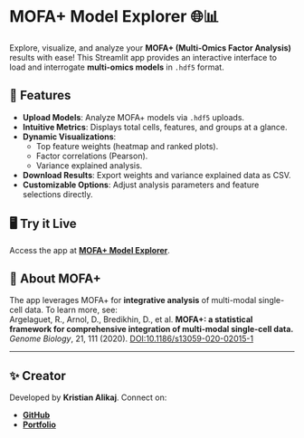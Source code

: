 # MOFA+ Model Explorer 🌐📊

Explore, visualize, and analyze your **MOFA+ (Multi-Omics Factor Analysis)** results with ease! This Streamlit app provides an interactive interface to load and interrogate **multi-omics models** in `.hdf5` format.

## 🚀 Features

- **Upload Models**: Analyze MOFA+ models via `.hdf5` uploads.
- **Intuitive Metrics**: Displays total cells, features, and groups at a glance.
- **Dynamic Visualizations**:
  - Top feature weights (heatmap and ranked plots).
  - Factor correlations (Pearson).
  - Variance explained analysis.
- **Download Results**: Export weights and variance explained data as CSV.
- **Customizable Options**: Adjust analysis parameters and feature selections directly.

## 🖥️ Try it Live  
Access the app at **[MOFA+ Model Explorer](https://mofaviz.streamlit.app/)**.

## 🧬 About MOFA+  
The app leverages MOFA+ for **integrative analysis** of multi-modal single-cell data. To learn more, see:  
Argelaguet, R., Arnol, D., Bredikhin, D., et al. **MOFA+: a statistical framework for comprehensive integration of multi-modal single-cell data.** *Genome Biology*, 21, 111 (2020). [DOI:10.1186/s13059-020-02015-1](https://doi.org/10.1186/s13059-020-02015-1)

---

## ✨ Creator  
Developed by **Kristian Alikaj**. Connect on:
- **[GitHub](https://github.com/kris96tian)**
- **[Portfolio](https://kris96tian.github.io/)**
